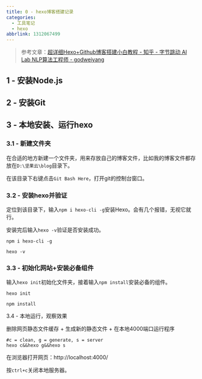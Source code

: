 ```yaml
---
title: 0 - hexo博客搭建记录
categories:
  - 工具笔记
  - hexo
abbrlink: 1312067499
---
```


> 参考文章：[超详细Hexo+Github博客搭建小白教程 - 知乎 - 字节跳动 AI Lab NLP算法工程师 - godweiyang](https://zhuanlan.zhihu.com/p/35668237)

## 1 - 安装Node.js

## 2 - 安装Git

## 3 - 本地安装、运行hexo

### 3.1 - 新建文件夹

在合适的地方新建一个文件夹，用来存放自己的博客文件，比如我的博客文件都存放在`D:\坚果云\blog`目录下。



在该目录下右键点击`Git Bash Here`，打开git的控制台窗口。

### 3.2 - 安装hexo并验证

定位到该目录下，输入`npm i hexo-cli -g`安装Hexo。会有几个报错，无视它就行。

安装完后输入`hexo -v`验证是否安装成功。

```shell
npm i hexo-cli -g

hexo -v
```



### 3.3 - 初始化网站+安装必备组件

输入`hexo init`初始化文件夹，接着输入`npm install`安装必备的组件。

```shell
hexo init

npm install
```



3.4 - 本地运行，观察效果

删除网页静态文件缓存 + 生成新的静态文件 + 在本地4000端口运行程序

```shell
#c = clean, g = generate, s = server
hexo c&&hexo g&&hexo s
```

在浏览器打开网页：http://localhost:4000/

按`ctrl+c`关闭本地服务器。